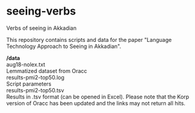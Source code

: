 # seeing-verbs
Verbs of seeing in Akkadian

This repository contains scripts and data for the paper "Language Technology Approach to Seeing in Akkadian".

**/data**  
aug18-nolex.txt  
     Lemmatized dataset from Oracc  
results-pmi2-top50.log  
     Script parameters  
results-pmi2-top50.tsv  
     Results in .tsv format (can be opened in Excel). Please note that the Korp version of Oracc has been updated and the links may not return all hits.  
